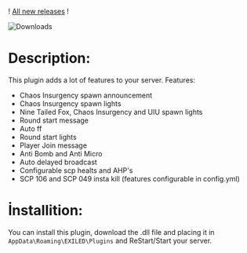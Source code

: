 ! [All new releases](https://github.com/Treaxy/AnomalyHub/releases) !


<img src="https://img.shields.io/github/downloads/Treaxy/AnomalyHub/total?style=for-the-badge&logo=github" alt="Downloads">

# Description:

This plugin adds a lot of features to your server. 
Features:

- Chaos Insurgency spawn announcement
- Chaos Insurgency spawn lights
- Nine Tailed Fox, Chaos Insurgency and UIU spawn lights
- Round start message
- Auto ff
- Round start lights
- Player Join message
- Anti Bomb and Anti Micro
- Auto delayed broadcast
- Configurable scp healts and AHP's
- SCP 106 and SCP 049 insta kill
(features configurable in config.yml)


# İnstallition:

You can install this plugin, download the .dll file and placing it in ``AppData\Roaming\EXILED\Plugins`` and ReStart/Start your server.
